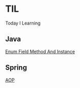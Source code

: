 # TIL
Today I Learning

## Java

[Enum Field Method And Instance](https://github.com/ksy90101/TIL/blob/master/java/EnumField.md)

## Spring

[AOP](https://github.com/ksy90101/TIL/blob/master/spring/AOP.md)
